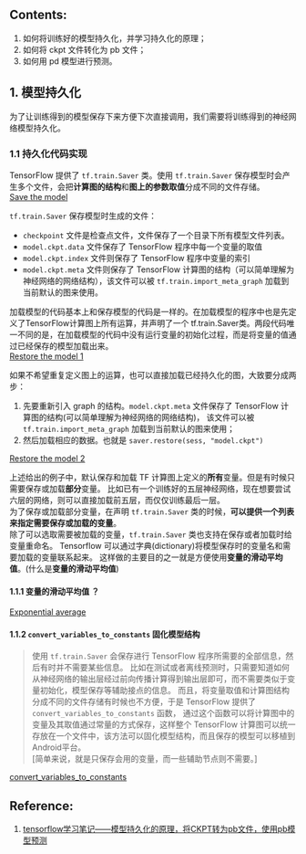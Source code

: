 
## Contents:
1. 如何将训练好的模型持久化，并学习持久化的原理；
2. 如何将 ckpt 文件转化为 pb 文件；
3. 如何用 pd 模型进行预测。

## 1. 模型持久化
为了让训练得到的模型保存下来方便下次直接调用，我们需要将训练得到的神经网络模型持久化。

### 1.1 持久化代码实现
TensorFlow 提供了 `tf.train.Saver` 类。使用 `tf.train.Saver` 保存模型时会产生多个文件，会把**计算图的结构**和**图上的参数取值**分成不同的文件存储。 <br>
[Save the model](codes/demo_1.py)

`tf.train.Saver` 保存模型时生成的文件：
* `checkpoint` 文件是检查点文件，文件保存了一个目录下所有模型文件列表。
* `model.ckpt.data` 文件保存了 TensorFlow 程序中每一个变量的取值
* `model.ckpt.index` 文件则保存了 TensorFlow 程序中变量的索引
* `model.ckpt.meta` 文件则保存了 TensorFlow 计算图的结构（可以简单理解为神经网络的网络结构），该文件可以被 `tf.train.import_meta_graph` 加载到当前默认的图来使用。

加载模型的代码基本上和保存模型的代码是一样的。在加载模型的程序中也是先定义了TensorFlow计算图上所有运算，并声明了一个 tf.train.Saver类。两段代码唯一不同的是，在加载模型的代码中没有运行变量的初始化过程，而是将变量的值通过已经保存的模型加载出来。 <br>
[Restore the model 1](codes/demo_1.py)

如果不希望重复定义图上的运算，也可以直接加载已经持久化的图，大致要分成两步：
1. 先要重新引入 graph 的结构。`model.ckpt.meta` 文件保存了 TensorFlow 计算图的结构(可以简单理解为神经网络的网络结构)，
该文件可以被 `tf.train.import_meta_graph` 加载到当前默认的图来使用；
2. 然后加载相应的数据。也就是 `saver.restore(sess, "model.ckpt")`    <br>

[Restore the model 2](codes/demo_1.py)

上述给出的例子中，默认保存和加载 TF 计算图上定义的**所有**变量。但是有时候只需要保存或加载**部分**变量。
比如已有一个训练好的五层神经网络，现在想要尝试六层的网络，则可以直接加载前五层，而仅仅训练最后一层。 <br>
为了保存或加载部分变量，在声明 `tf.train.Saver` 类的时候，**可以提供一个列表来指定需要保存或加载的变量**。    <br>
除了可以选取需要被加载的变量，`tf.train.Saver` 类也支持在保存或者加载时给变量重命名。 Tensorflow 可以通过字典(dictionary)将模型保存时的变量名和需要加载的变量联系起来。
这样做的主要目的之一就是方便使用**变量的滑动平均值**。(什么是**变量的滑动平均值**)

#### 1.1.1 变量的滑动平均值 ？
[Exponential average](codes/demo_2.py)

#### 1.1.2 `convert_variables_to_constants` 固化模型结构
> 使用 `tf.train.Saver` 会保存进行 TensorFlow 程序所需要的全部信息，然后有时并不需要某些信息。
> 比如在测试或者离线预测时，只需要知道如何从神经网络的输出层经过前向传播计算得到输出层即可，而不需要类似于变量初始化，模型保存等辅助接点的信息。
> 而且，将变量取值和计算图结构分成不同的文件存储有时候也不方便，于是 TensorFlow 提供了 `convert_variables_to_constants` 函数，
> 通过这个函数可以将计算图中的变量及其取值通过常量的方式保存，这样整个 TensorFlow 计算图可以统一存放在一个文件中，该方法可以固化模型结构，而且保存的模型可以移植到Android平台。 <br>
> [简单来说，就是只保存会用的变量，而一些辅助节点则不需要。] <br>

[convert_variables_to_constants](codes/demo_3.py)





## Reference:
1. [tensorflow学习笔记——模型持久化的原理，将CKPT转为pb文件，使用pb模型预测](https://www.cnblogs.com/wj-1314/p/11289619.html)
